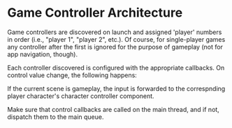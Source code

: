 # Game Controller Architecture

Game controllers are discovered on launch and assigned 'player' numbers  in order (i.e., "player 1", "player 2", etc.). Of course, for single-player games any controller after the first is ignored for the purpose of gameplay (not for app navigation, though).

Each controller discovered is configured with the appropriate callbacks.
On control value change, the following happens:

If the current scene is gameplay, the input is forwarded to the correspnding player character's character controller component.

Make sure that control callbacks are called on the main  thread, and if not, dispatch them to the main queue.
